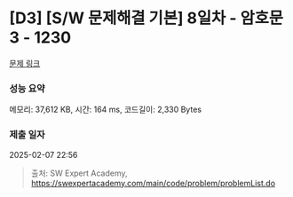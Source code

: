 # [D3] [S/W 문제해결 기본] 8일차 - 암호문3 - 1230 

[문제 링크](https://swexpertacademy.com/main/code/problem/problemDetail.do?contestProbId=AV14zIwqAHwCFAYD) 

### 성능 요약

메모리: 37,612 KB, 시간: 164 ms, 코드길이: 2,330 Bytes

### 제출 일자

2025-02-07 22:56



> 출처: SW Expert Academy, https://swexpertacademy.com/main/code/problem/problemList.do
